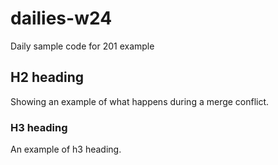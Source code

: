 # dailies-w24
Daily sample code for 201 example

## H2 heading
Showing an example of what happens during a merge conflict.

### H3 heading
An example of h3 heading.
